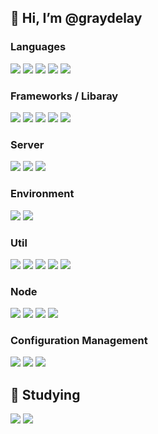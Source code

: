 ## 👋 Hi, I’m @graydelay

### Languages

<img src="https://img.shields.io/badge/Java-007396?style=square&logo=Java&logoColor=white"/>
<img src="https://img.shields.io/badge/JavaScript-F7DF1E?style=square&logo=JavaScript&logoColor=black"/>
<img src="https://img.shields.io/badge/TypeScript-3178C6?style=square&logo=TypeScript&logoColor=white"/>
<img src="https://img.shields.io/badge/HTML5-E34F26?style=square&logo=HTML5&logoColor=white"/>
<img src="https://img.shields.io/badge/CSS3-1572B6?style=square&logo=CSS3&logoColor=white"/> 

### Frameworks / Libaray

<img src="https://img.shields.io/badge/Spring-6DB33F?style=square&logo=Spring&logoColor=white"/> 
<img src="https://img.shields.io/badge/Spring Boot-6DB33F?style=square&logo=Spring Boot&logoColor=white"/> 
<img src="https://img.shields.io/badge/Jest-C21325?style=square&logo=Jest&logoColor=white"/>
<img src="https://img.shields.io/badge/Jquery-0769AD?style=square&logo=jquery&logoColor=white"/>
<img src="https://img.shields.io/badge/Gulp-CF4647?style=square&logo=Gulp&logoColor=white"/> 


### Server

<img src="https://img.shields.io/badge/Oracle-F80000?style=square&logo=Oracle&logoColor=white"/>
<img src="https://img.shields.io/badge/mysql-4479A1?style=square&logo=mysql&logoColor=white"/>
<img src="https://img.shields.io/badge/Apache Tomcat-F8DC75?style=square&logo=Apache Tomcat&logoColor=black"/>

### Environment

<img src="https://img.shields.io/badge/macOS-000000?style=square&logo=macOS&logoColor=white"/>
<img src="https://img.shields.io/badge/Windows-0078D6?style=square&logo=Windows&logoColor=white"/>

### Util

<img src="https://img.shields.io/badge/Visual Studio Code-007ACC?style=square&logo=Visual Studio Code&logoColor=white"/>
<img src="https://img.shields.io/badge/Eclipse IDE-2C2255?style=square&logo=Eclipse IDE&logoColor=white"/>
<img src="https://img.shields.io/badge/Slack-4A154B?style=square&logo=Slack&logoColor=white"/>
<img src="https://img.shields.io/badge/Microsoft Teams-6264A7?style=square&logo=Microsoft Teams&logoColor=white"/>
<img src="https://img.shields.io/badge/Notion-000000?style=square&logo=Notion&logoColor=white"/>

### Node

<img src="https://img.shields.io/badge/Node.js-339933?style=square&logo=Node.js&logoColor=white"/>
<img src="https://img.shields.io/badge/npm-CB3837?style=square&logo=npm&logoColor=white"/>
<img src="https://img.shields.io/badge/yarn-2C8EBB?style=square&logo=yarn&logoColor=white"/> 
<img src="https://img.shields.io/badge/Webpack-8DD6F9?style=square&logo=Webpack&logoColor=black"/> 

### Configuration Management

<img src="https://img.shields.io/badge/Gitlab-FCA121?style=square&logo=Gitlab&logoColor=white"/>
<img src="https://img.shields.io/badge/Github-181717?style=square&logo=Github&logoColor=white"/>
<img src="https://img.shields.io/badge/Gradle-02303A?style=square&logo=Gradle&logoColor=white"/>

  
## 📝 Studying

<img src="https://img.shields.io/badge/Spring Security-6DB33F?style=square&logo=Spring Security&logoColor=white"/> 
<img src="https://img.shields.io/badge/NestJS-E0234E?style=square&logo=NestJS&logoColor=white"/>


  



<!---
- 👋 Hi, I’m @graydelay
- 👀 I’m interested in ...
- 🌱 I’m currently learning ...
- 💞️ I’m looking to collaborate on ...
- 📫 How to reach me ...

graydelay/graydelay is a ✨ special ✨ repository because its `README.md` (this file) appears on your GitHub profile.
You can click the Preview link to take a look at your changes.
--->
